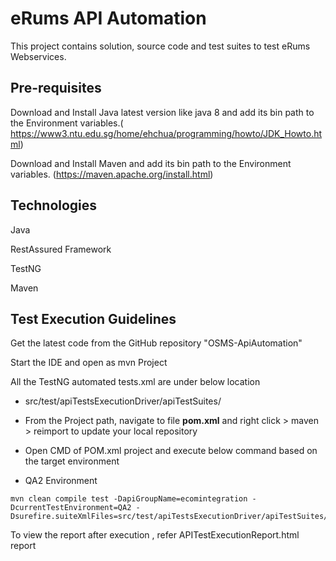 # eRums API Automation

This project contains solution, source code and test suites to test eRums Webservices.

## Pre-requisites

Download and Install Java latest version like java 8 and add its bin path to the Environment variables.( https://www3.ntu.edu.sg/home/ehchua/programming/howto/JDK_Howto.html)

Download and Install Maven and add its bin path to the Environment variables. (https://maven.apache.org/install.html)


## Technologies

Java

RestAssured Framework

TestNG

Maven

## Test Execution Guidelines
Get the latest code from the GitHub repository "OSMS-ApiAutomation"

Start the IDE and open as mvn Project

All the TestNG automated tests.xml are under below location

* src/test/apiTestsExecutionDriver/apiTestSuites/

* From the Project path, navigate to file **pom.xml** and right click > maven > reimport to update your local repository

* Open CMD of POM.xml project and execute below command based on the target environment

* QA2 Environment

```
mvn clean compile test -DapiGroupName=ecomintegration -DcurrentTestEnvironment=QA2 -Dsurefire.suiteXmlFiles=src/test/apiTestsExecutionDriver/apiTestSuites/master/RunAllSuites.xml

```

To view the report after execution , refer APITestExecutionReport.html report

